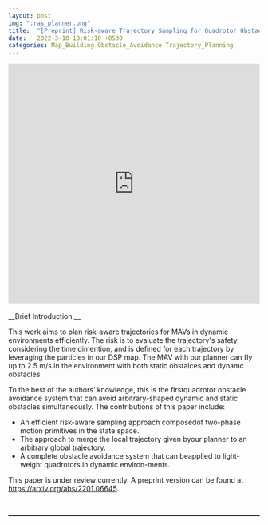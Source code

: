 ```yaml
---  
layout: post  
img: ":ras_planner.png"
title:  "[Preprint] Risk-aware Trajectory Sampling for Quadrotor Obstacle Avoidance in Dynamic Environments"  
date:   2022-3-10 18:01:10 +0530  
categories: Map_Building Obstacle_Avoidance Trajectory_Planning
---   
```

<center>
	<iframe width="100%" height="480" src="https://www.youtube.com/embed/UmmZzJi25GE" frameborder="0" allow="accelerometer; autoplay; clipboard-write; encrypted-media; gyroscope; picture-in-picture" allowfullscreen></iframe>
</center>  
<!-- <img style="float: right;" src="/assets/head_quad.jpg" width="30%">  -->  
<!-- <iframe src="http://www.fufuok.com/" id="iframepage" name="iframepage" frameBorder=0 scrolling=no width="100%" onLoad="iFrameHeight()" ></iframe> -->
<br>
__Brief Introduction:__ 

This work aims to plan risk-aware trajectories for MAVs in dynamic environments efficiently. The risk is to evaluate the trajectory's safety, considering the time dimention, and is defined for each trajectory by leveraging the particles in our DSP map. The MAV with our planner can fly up to 2.5 m/s in the environment with both static obstalces and dynamc obstacles. 

To  the  best  of  the  authors’  knowledge,  this  is  the  firstquadrotor obstacle avoidance system that can avoid arbitrary-shaped  dynamic  and  static  obstacles  simultaneously. The contributions of this paper include:
* An  efficient  risk-aware  sampling  approach  composedof two-phase motion primitives in the state space.
* The  approach  to  merge  the  local  trajectory  given  byour planner to an arbitrary global trajectory.
* A  complete  obstacle  avoidance  system  that  can  beapplied to light-weight quadrotors in dynamic environ-ments.

This paper is under review currently. A preprint version can be found at <https://arxiv.org/abs/2201.06645>.

<br>
<hr style="height:1px;border:none;border-top:1px solid #555555;" />   

   
 
